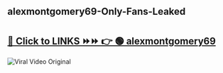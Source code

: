 
 ## alexmontgomery69-Only-Fans-Leaked

# <h2><a href="https://clipsfans.com/alexmontgomery69&ref=git">🔗 Click to LINKS ⏩⏩ 👉 🟢 alexmontgomery69 </a></h2>

<a href="https://clipsfans.com/alexmontgomery69&ref=git" rel="nofollow" data-target="animated-image.originalLink"><img src="https://i.ibb.co.com/xMMVF88/686577567.gif" alt="Viral Video Original" style="max-width: 100%; display: inline-block;" data-target="animated-image.originalImage"></a>
